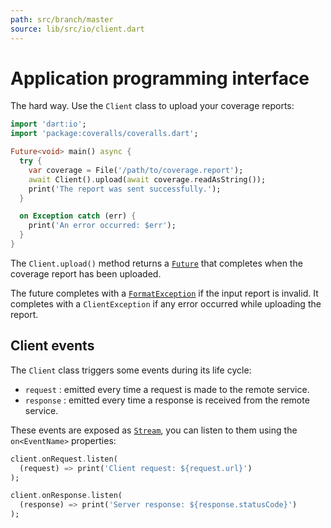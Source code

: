 ```yaml
---
path: src/branch/master
source: lib/src/io/client.dart
---
```


# Application programming interface
The hard way. Use the `Client` class to upload your coverage reports:

```dart
import 'dart:io';
import 'package:coveralls/coveralls.dart';

Future<void> main() async {
  try {
    var coverage = File('/path/to/coverage.report');
    await Client().upload(await coverage.readAsString());
    print('The report was sent successfully.');
  }

  on Exception catch (err) {
    print('An error occurred: $err');
  }
}
```

The `Client.upload()` method returns a [`Future`](https://api.dart.dev/stable/dart-async/Future-class.html) that completes when the coverage report has been uploaded.

The future completes with a [`FormatException`](https://api.dart.dev/stable/dart-core/FormatException-class.html) if the input report is invalid.
It completes with a `ClientException` if any error occurred while uploading the report.

## Client events
The `Client` class triggers some events during its life cycle:

- `request` : emitted every time a request is made to the remote service.
- `response` : emitted every time a response is received from the remote service.

These events are exposed as [`Stream`](https://api.dart.dev/stable/dart-async/Stream-class.html), you can listen to them using the `on<EventName>` properties:

```dart
client.onRequest.listen(
  (request) => print('Client request: ${request.url}')
);

client.onResponse.listen(
  (response) => print('Server response: ${response.statusCode}')
);
```
